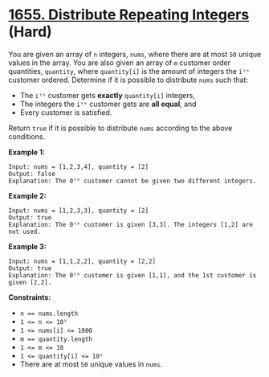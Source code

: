 # [1655. Distribute Repeating Integers][link] (Hard)

[link]: https://leetcode.com/problems/distribute-repeating-integers/

You are given an array of `n` integers, `nums`, where there are at most `50` unique values in the
array. You are also given an array of `m` customer order quantities, `quantity`, where `quantity[i]`
is the amount of integers the `iᵗʰ` customer ordered. Determine if it is possible to distribute
`nums` such that:

- The `iᵗʰ` customer gets **exactly** `quantity[i]` integers,
- The integers the `iᵗʰ` customer gets are **all equal**, and
- Every customer is satisfied.

Return `true` if it is possible to distribute  `nums` according to the above conditions.

**Example 1:**

```
Input: nums = [1,2,3,4], quantity = [2]
Output: false
Explanation: The 0ᵗʰ customer cannot be given two different integers.
```

**Example 2:**

```
Input: nums = [1,2,3,3], quantity = [2]
Output: true
Explanation: The 0ᵗʰ customer is given [3,3]. The integers [1,2] are not used.
```

**Example 3:**

```
Input: nums = [1,1,2,2], quantity = [2,2]
Output: true
Explanation: The 0ᵗʰ customer is given [1,1], and the 1st customer is given [2,2].
```

**Constraints:**

- `n == nums.length`
- `1 <= n <= 10⁵`
- `1 <= nums[i] <= 1000`
- `m == quantity.length`
- `1 <= m <= 10`
- `1 <= quantity[i] <= 10⁵`
- There are at most `50` unique values in `nums`.
